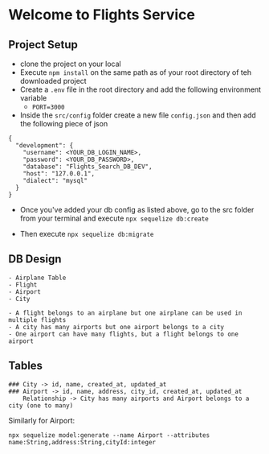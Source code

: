 # Welcome to Flights Service

## Project Setup
- clone the project on your local
- Execute `npm install` on the same path as of your root directory of teh downloaded project
- Create a `.env` file in the root directory and add the following environment variable
    - `PORT=3000`
- Inside the `src/config` folder create a new file `config.json` and then add the following piece of json

```
{
  "development": {
    "username": <YOUR_DB_LOGIN_NAME>,
    "password": <YOUR_DB_PASSWORD>,
    "database": "Flights_Search_DB_DEV",
    "host": "127.0.0.1",
    "dialect": "mysql"
  }
}

```
- Once you've added your db config as listed above, go to the src folder from your terminal and execute `npx sequelize db:create`

- Then execute `npx sequelize db:migrate`

## DB Design

```
- Airplane Table
- Flight
- Airport
- City 

- A flight belongs to an airplane but one airplane can be used in multiple flights
- A city has many airports but one airport belongs to a city
- One airport can have many flights, but a flight belongs to one airport
```

## Tables

```
### City -> id, name, created_at, updated_at
### Airport -> id, name, address, city_id, created_at, updated_at
    Relationship -> City has many airports and Airport belongs to a city (one to many)
```

Similarly for Airport:

`npx sequelize model:generate --name Airport --attributes name:String,address:String,cityId:integer`